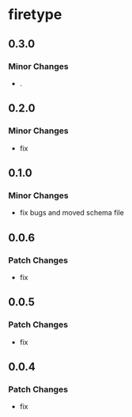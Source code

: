 # firetype

## 0.3.0

### Minor Changes

- .

## 0.2.0

### Minor Changes

- fix

## 0.1.0

### Minor Changes

- fix bugs and moved schema file

## 0.0.6

### Patch Changes

- fix

## 0.0.5

### Patch Changes

- fix

## 0.0.4

### Patch Changes

- fix
